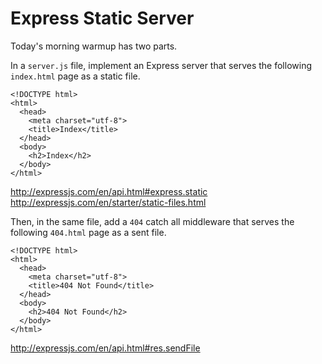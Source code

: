 # Express Static Server

Today's morning warmup has two parts.

In a `server.js` file, implement an Express server that serves the following `index.html` page as a static file.

```
<!DOCTYPE html>
<html>
  <head>
    <meta charset="utf-8">
    <title>Index</title>
  </head>
  <body>
    <h2>Index</h2>
  </body>
</html>
```

http://expressjs.com/en/api.html#express.static
http://expressjs.com/en/starter/static-files.html

Then, in the same file, add a `404` catch all middleware that serves the following `404.html` page as a sent file.

```
<!DOCTYPE html>
<html>
  <head>
    <meta charset="utf-8">
    <title>404 Not Found</title>
  </head>
  <body>
    <h2>404 Not Found</h2>
  </body>
</html>
```

http://expressjs.com/en/api.html#res.sendFile
